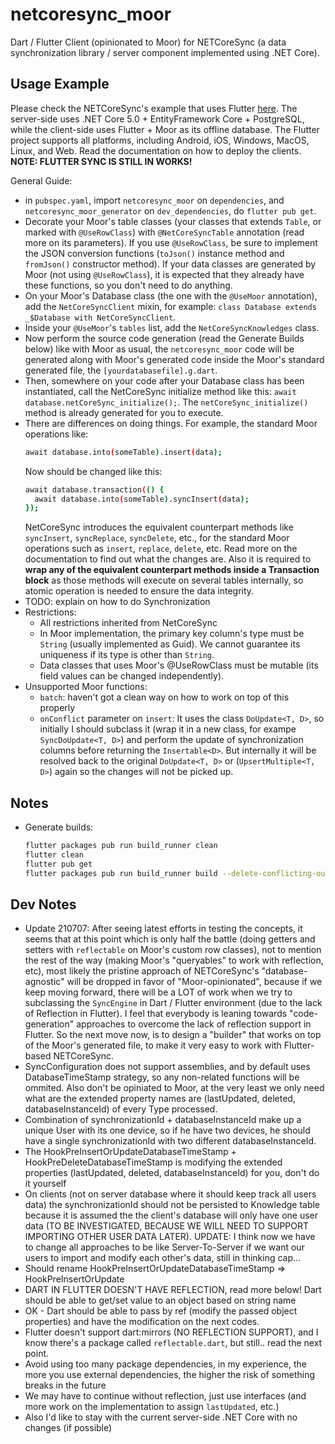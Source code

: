 # netcoresync_moor

Dart / Flutter Client (opinionated to Moor) for NETCoreSync (a data synchronization library / server component implemented using .NET Core).

## Usage Example

Please check the NETCoreSync's example that uses Flutter [here](https://github.com/aldycool/NETCoreSync/tree/master/Samples/Flutter). The server-side uses .NET Core 5.0 + EntityFramework Core + PostgreSQL, while the client-side uses Flutter + Moor as its offline database. The Flutter project supports all platforms, including Android, iOS, Windows, MacOS, Linux, and Web. Read the documentation on how to deploy the clients. **NOTE: FLUTTER SYNC IS STILL IN WORKS!**

General Guide:
- in `pubspec.yaml`, import `netcoresync_moor` on `dependencies`, and `netcoresync_moor_generator` on `dev_dependencies`, do `flutter pub get`.
- Decorate your Moor's table classes (your classes that extends `Table`, or marked with `@UseRowClass`) with `@NetCoreSyncTable` annotation (read more on its parameters). If you use `@UseRowClass`, be sure to implement the JSON conversion functions (`toJson()` instance method and `fromJson()` constructor method). If your data classes are generated by Moor (not using `@UseRowClass`), it is expected that they already have these functions, so you don't need to do anything.
- On your Moor's Database class (the one with the `@UseMoor` annotation), add the `NetCoreSyncClient` mixin, for example: `class Database extends _$Database with NetCoreSyncClient`.
- Inside your `@UseMoor`'s `tables` list, add the `NetCoreSyncKnowledges` class.
- Now perform the source code generation (read the Generate Builds below) like with Moor as usual, the `netcoresync_moor` code will be generated along with Moor's generated code inside the Moor's standard generated file, the `[yourdatabasefile].g.dart`.
- Then, somewhere on your code after your Database class has been instantiated, call the NetCoreSync initialize method like this: `await database.netCoreSync_initialize();`. The `netCoreSync_initialize()` method is already generated for you to execute.
- There are differences on doing things. For example, the standard Moor operations like:
  ```sh
  await database.into(someTable).insert(data);
  ```
  Now should be changed like this:
  ```sh
  await database.transaction(() {
    await database.into(someTable).syncInsert(data);
  });
  ```
  NetCoreSync introduces the equivalent counterpart methods like `syncInsert`, `syncReplace`, `syncDelete`, etc., for the standard Moor operations such as `insert`, `replace`, `delete`, etc. Read more on the documentation to find out what the changes are. Also it is required to **wrap any of the equivalent counterpart methods inside a Transaction block** as those methods will execute on several tables internally, so atomic operation is needed to ensure the data integrity.
- TODO: explain on how to do Synchronization
- Restrictions:
  - All restrictions inherited from NetCoreSync
  - In Moor implementation, the primary key column's type must be `String` (usually implemented as Guid). We cannot guarantee its uniqueness if its type is other than `String`.
  - Data classes that uses Moor's @UseRowClass must be mutable (its field values can be changed independently).
- Unsupported Moor functions:
  - `batch`: haven't got a clean way on how to work on top of this properly
  - `onConflict` parameter on `insert`: It uses the class `DoUpdate<T, D>`, so initially I should subclass it (wrap it in a new class, for exampe `SyncDoUpdate<T, D>`) and perform the update of synchronization columns before returning the `Insertable<D>`. But internally it will be resolved back to the original `DoUpdate<T, D>` or (`UpsertMultiple<T, D>`) again so the changes will not be picked up.

## Notes

- Generate builds:
  ```sh
  flutter packages pub run build_runner clean
  flutter clean
  flutter pub get
  flutter packages pub run build_runner build --delete-conflicting-outputs
  ```

## Dev Notes

- Update 210707: After seeing latest efforts in testing the concepts, it seems that at this point which is only half the battle (doing getters and setters with `reflectable` on Moor's custom row classes), not to mention the rest of the way (making Moor's "queryables" to work with reflection, etc), most likely the pristine approach of NETCoreSync's "database-agnostic" will be dropped in favor of "Moor-opinionated", because if we keep moving forward, there will be a LOT of work when we try to subclassing the `SyncEngine` in Dart / Flutter environment (due to the lack of Reflection in Flutter). I feel that everybody is leaning towards "code-generation" approaches to overcome the lack of reflection support in Flutter. So the next move now, is to design a "builder" that works on top of the Moor's generated file, to make it very easy to work with Flutter-based NETCoreSync.
- SyncConfiguration does not support assemblies, and by default uses DatabaseTimeStamp strategy, so any non-related functions will be ommited. Also don't be opiniated to Moor, at the very least we only need what are the extended property names are (lastUpdated, deleted, databaseInstanceId) of every Type processed.
- Combination of synchronizationId + databaseInstanceId make up a unique User with its one device, so if he have two devices, he should have a single synchronizationId with two different databaseInstanceId.
- The HookPreInsertOrUpdateDatabaseTimeStamp + HookPreDeleteDatabaseTimeStamp is modifying the extended properties (lastUpdated, deleted, databaseInstanceId) for you, don't do it yourself
- On clients (not on server database where it should keep track all users data) the synchronizationId should not be persisted to Knowledge table because it is assumed the the client's database will only have one user data (TO BE INVESTIGATED, BECAUSE WE WILL NEED TO SUPPORT IMPORTING OTHER USER DATA LATER). UPDATE: I think now we have to change all approaches to be like Server-To-Server if we want our users to import and modify each other's data, still in thinking cap...
- Should rename HookPreInsertOrUpdateDatabaseTimeStamp => HookPreInsertOrUpdate 
- DART IN FLUTTER DOESN'T HAVE REFLECTION, read more below! Dart should be able to get/set value to an object based on string name
- OK - Dart should be able to pass by ref (modify the passed object properties) and have the modification on the next codes.
- Flutter doesn't support dart:mirrors (NO REFLECTION SUPPORT), and I know there's a package called `reflectable.dart`, but still.. read the next point.
- Avoid using too many package dependencies, in my experience, the more you use external dependencies, the higher the risk of something breaks in the future
- We may have to continue without reflection, just use interfaces (and more work on the implementation to assign `lastUpdated`, etc.)
- Also I'd like to stay with the current server-side .NET Core with no changes (if possible)
